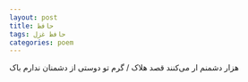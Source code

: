 ```yaml
---
layout: post
title: حافظ
tags: حافظ غزل
categories: poem
---
```


هزار دشمنم ار می‌کنند قصد هلاک / گرم تو دوستی از دشمنان ندارم باک